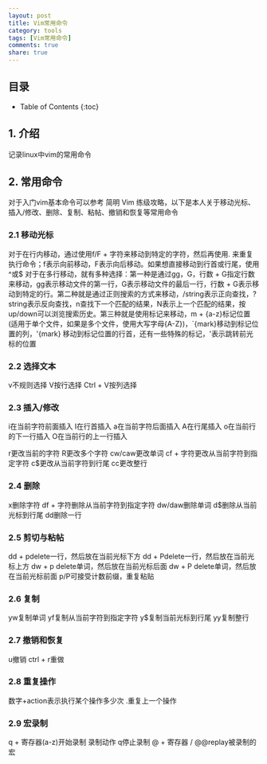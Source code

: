 ```yaml
---
layout: post
title: Vim常用命令
category: tools
tags: [Vim常用命令]
comments: true
share: true
---
```

## 目录 ##

* Table of Contents
{:toc}

## 1. 介绍 ##
记录linux中vim的常用命令

## 2. 常用命令 ##
对于入门vim基本命令可以参考 简明 Vim 练级攻略，以下是本人关于移动光标、插入/修改、删除、复制、粘帖、撤销和恢复等常用命令

### 2.1 移动光标

对于在行内移动，通过使用f/F + 字符来移动到特定的字符，然后再使用. 来重复执行命令；f表示向前移动，F表示向后移动。如果想直接移动到行首或行尾，使用^或$
对于在多行移动，就有多种选择：第一种是通过gg，G，行数 + G指定行数来移动，gg表示移动文件的第一行，G表示移动文件的最后一行，行数 + G表示移动到特定的行。第二种就是通过正则搜索的方式来移动，/string表示正向查找，?string表示反向查找，n查找下一个匹配的结果，N表示上一个匹配的结果，按up/down可以浏览搜索历史。第三种就是使用标记来移动，m + {a-z}标记位置(适用于单个文件，如果是多个文件，使用大写字母{A-Z})，`{mark}移动到标记位置的列，'{mark} 移动到标记位置的行首，还有一些特殊的标记，'表示跳转前光标的位置

### 2.2 选择文本
v不规则选择
V按行选择
Ctrl + V按列选择

### 2.3 插入/修改
i在当前字符前面插入
I在行首插入
a在当前字符后面插入
A在行尾插入
o在当前行的下一行插入
O在当前行的上一行插入

r更改当前的字符
R更改多个字符
cw/caw更改单词
cf + 字符更改从当前字符到指定字符
c$更改从当前字符到行尾
cc更改整行

### 2.4 删除
x删除字符
df + 字符删除从当前字符到指定字符
dw/daw删除单词
d$删除从当前光标到行尾
dd删除一行

### 2.5 剪切与粘帖
dd + pdelete一行，然后放在当前光标下方
dd + Pdelete一行，然后放在当前光标上方
dw + p delete单词，然后放在当前光标后面
dw + P delete单词，然后放在当前光标前面
p/P可接受计数前缀，重复粘贴

### 2.6 复制
yw复制单词
yf复制从当前字符到指定字符
y$复制当前光标到行尾
yy复制整行

### 2.7 撤销和恢复
u撤销
ctrl + r重做

### 2.8 重复操作
数字+action表示执行某个操作多少次
.重复上一个操作

### 2.9 宏录制
q + 寄存器(a-z)开始录制
录制动作
q停止录制
@ + 寄存器 / @@replay被录制的宏